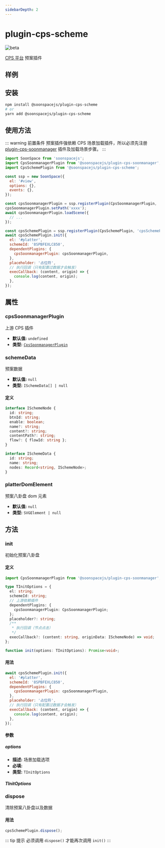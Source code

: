 ```yaml
---
sidebarDepth: 2
---
```


# plugin-cps-scheme

![beta](https://img.shields.io/npm/v/@soonspacejs/plugin-cps-scheme/latest.svg)

[CPS 平台](https://sooncps.xwbuilders.com/workspace/manager) 预案插件

## 样例

<Docs-Iframe src="plugin/cpsScheme.html" />

## 安装

```bash
npm install @soonspacejs/plugin-cps-scheme
# or
yarn add @soonspacejs/plugin-cps-scheme
```

## 使用方法

::: warning 前置条件
预案插件强依赖 CPS 场景加载插件，所以必须先注册 [plugin-cps-soonmanager](./cps-soonmanager.html) 插件及加载场景步骤。
:::

```js {2,20-32}
import SoonSpace from 'soonspacejs';
import CpsSoonmanagerPlugin from '@soonspacejs/plugin-cps-soonmanager';
import CpsSchemePlugin from '@soonspacejs/plugin-cps-scheme';

const ssp = new SoonSpace({
  el: '#view',
  options: {},
  events: {},
});

const cpsSoonmanagerPlugin = ssp.registerPlugin(CpsSoonmanagerPlugin, 'cpsSoonmanagerPlugin');
cpsSoonmanagerPlugin.setPath('xxxx');
await cpsSoonmanagerPlugin.loadScene({
  // ...
});

const cpsSchemePlugin = ssp.registerPlugin(CpsSchemePlugin, 'cpsSchemePlugin');
await cpsSchemePlugin.init({
  el: '#platter',
  schemeId: '8SPBFEXLC850',
  dependentPlugins: {
    cpsSoonmanagerPlugin: cpsSoonmanagerPlugin,
  },
  placeholder: '占位符',
  // 执行回调（只有配置过数据才会触发）
  execCallback: (content, origin) => {
    console.log(content, origin);
  },
});
```

## 属性

### cpsSoonmanagerPlugin

上游 CPS 插件

- **默认值:** `undefined`
- **类型:** [`CpsSoonmanagerPlugin`](./cps-soonmanager.html)

### schemeData

预案数据

- **默认值:** `null`
- **类型:** `ISchemeData[] | null`

#### 定义

```ts
interface ISchemeNode {
  id: string;
  btnId: string;
  enable: boolean;
  name?: string;
  content?: string;
  contentPath?: string;
  flow?: { flowId: string };
}

interface ISchemeData {
  id: string;
  name: string;
  nodes: Record<string, ISchemeNode>;
}
```

### platterDomElement

预案八卦盘 dom 元素

- **默认值:** `null`
- **类型:** `SVGElement | null`

## 方法

### init

初始化预案八卦盘

#### 定义

```ts
import CpsSoonmanagerPlugin from '@soonspacejs/plugin-cps-soonmanager';

type TInitOptions = {
  el: string;
  schemeId: string;
  // 上游依赖插件
  dependentPlugins: {
    cpsSoonmanagerPlugin: CpsSoonmanagerPlugin;
  };
  placeholder?: string;
  /**
   * 执行回调（节点点击）
   */
  execCallback?: (content: string, originData: ISchemeNode) => void;
};

function init(options: TInitOptions): Promise<void>;
```

#### 用法

```js
await cpsSchemePlugin.init({
  el: '#platter',
  schemeId: '8SPBFEXLC850',
  dependentPlugins: {
    cpsSoonmanagerPlugin: cpsSoonmanagerPlugin,
  },
  placeholder: '占位符',
  // 执行回调（只有配置过数据才会触发）
  execCallback: (content, origin) => {
    console.log(content, origin);
  },
});
```

#### 参数

##### options

- **描述:** 场景加载选项
- **必填:** <Base-RequireIcon :isRequire="false"/>
- **类型:** `TInitOptions`

##### TInitOptions

<Docs-Table
    :data="[
      { prop: 'el', desc: '装载八卦盘的元素选择器', type: 'string', require: true, default: '' },
      { prop: 'schemeId', desc: '预案 id', type: 'string', require: true, default: '' },
      { prop: 'dependentPlugins', desc: '上游依赖插件', type: 'object', require: true, default: '' },
      { prop: 'dependentPlugins.cpsSoonmanagerPlugin', desc: 'CPS 平台导出场景加载插件实例', type: 'CpsSoonmanagerPlugin', require: true, default: '' },
      { prop: 'placeholder', desc: '未配置的预案按钮占位符', type: 'string', require: false, default: '你好，世界' },
      { prop: 'execCallback', desc: '按钮点击回调', type: 'TInitOptions[execCallback]', require: false, default: '' },
    ]"
/>

### dispose

清除预案八卦盘以及数据

#### 用法

```js
cpsSchemePlugin.dispose();
```

::: tip 提示
必须调用 `dispose()` 才能再次调用 `init()`
:::
